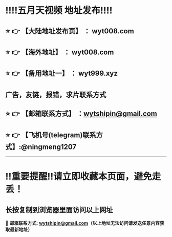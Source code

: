 
:bangbang::bangbang:五月天视频 地址发布:bangbang::bangbang:
==
:star: :point_right: 【大陆地址发布页】 ： wyt008.com
------
:star: :point_right: 【海外地址】 ： wyt008.com
------
:star: :point_right: 【备用地址一】 ： wyt999.xyz
------
广告，友链，报错，求片联系方式
------
:star: :point_right: 【邮箱联系方式】 ：wytshipin@gmail.com
------
:star: :point_right: 【飞机号(telegram)联系方式】:@ningmeng1207
------


------
:bangbang:重要提醒:bangbang:请立即收藏本页面，避免走丢！
==

长按复制到浏览器里面访问以上网址
-

:e-mail: __邮箱联系方式: wytshipin@gmail.com（以上地址无法访问请发送任意内容获取最新地址）__
